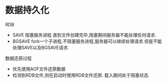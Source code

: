 # 数据持久化


RDB

 - SAVE     阻塞服务进程 直到文件创建完毕,阻塞期间服务器不能处理任何请求.
 - BGSAVE   fork一个子进程,不阻塞服务进程,服务器可以继续处理请求.但是不能处理SAVE以及BGSAVE请求.


数据还原过程

 - 优先使用AOF文件还原数据
 - 检测到RDB文件,则在启动时使用RDB文件还原. 载入期间处于阻塞状态.
